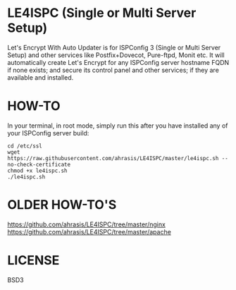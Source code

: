 # LE4ISPC (Single or Multi Server Setup)
Let's Encrypt With Auto Updater is for ISPConfig 3 (Single or Multi Server Setup) and other services like Postfix+Dovecot, Pure-ftpd, Monit etc. It will automatically create Let's Encrypt for any ISPConfig server hostname FQDN if none exists; and secure its control panel and other services; if they are available and installed.

# HOW-TO
In your terminal, in root mode, simply run this after you have installed any of your ISPConfig server build:
```
cd /etc/ssl
wget https://raw.githubusercontent.com/ahrasis/LE4ISPC/master/le4ispc.sh --no-check-certificate
chmod +x le4ispc.sh
./le4ispc.sh
```

# OLDER HOW-TO'S
https://github.com/ahrasis/LE4ISPC/tree/master/nginx
https://github.com/ahrasis/LE4ISPC/tree/master/apache

# LICENSE
BSD3
